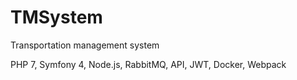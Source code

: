 # TMSystem

Transportation management system

PHP 7, Symfony 4, Node.js, RabbitMQ, API, JWT, Docker, Webpack
